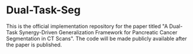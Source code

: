 # Dual-Task-Seg
This is the official implementation repository for the paper titled "A Dual-Task Synergy-Driven Generalization Framework for Pancreatic Cancer Segmentation in CT Scans". The code will be made publicly available after the paper is published.
